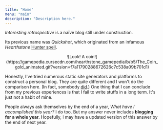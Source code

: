 ```yaml
---
title: "Home"
menu: "main"
description: "Description here."
---
```


_Interesting retrospective_ is a naïve blog still under construction.

Its previous name was _Quickshot_, which originated from an infamous _Hearthstone_ [Hunter spell](https://hearthstone.huijiwiki.com/wiki/%E5%BF%AB%E9%80%9F%E5%B0%84%E5%87%BB).

<center>
![Look! A coin!](https://gamepedia.cursecdn.com/hearthstone_gamepedia/b/b5/The_Coin_gold_animated.gif?version=f7a11790288672626c7c538a09b701d1)
</center>

Honestly, I've tried numerous static site generators and platforms to construct a personal blog. They are quite different and I won't do the comparison here. (In fact, somebody [did](https://www.staticgen.com/).) One thing that I can conclude from my previous experiences is that I fail to write stuffs in a long term. It's just not a habit of mine.

People always ask themselves by the end of a year, _What have I accomplished this year?_ I do too. But my answer never includes **blogging for a whole year**. Hopefully, I may have a updated version of this answer by the end of next year.
